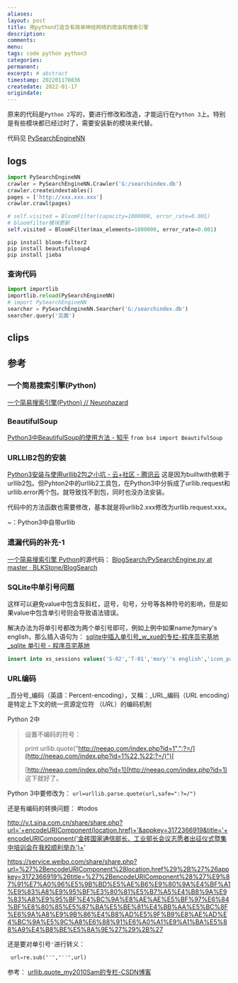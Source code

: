 ```yaml
---
aliases:
layout: post
title: 用python打造含有简单神经网络的爬虫和搜索引擎
description:
comments:
menu:
tags: code python python3
categories:
permanent: 
excerpt: # abstract
timestamp: 202201170836
createdate: 2022-01-17
origindate: 
---
```


原来的代码是`Python 2`写的，要进行修改和改造，才能运行在`Python 3`上。特别是有些模块都已经过时了，需要安装新的模块来代替。

代码见 [PySearchEngineNN](PySearchEngineNN.py)


## logs

```python
import PySearchEngineNN
crawler = PySearchEngineNN.Crawler('G:/searchindex.db')
crawler.createindextables()
pages = ['http://xxx.xxx.xxx']
crawler.crawl(pages)
```

```python
# self.visited = BloomFilter(capacity=1000000, error_rate=0.001)
# bloomfilter模块更新
self.visited = BloomFilter(max_elements=1000000, error_rate=0.001)
```


```
pip install bloom-filter2
pip install beautifulsoup4
pip install jieba
```

### 查询代码


```python
import importlib
importlib.reload(PySearchEngineNN)
# import PySearchEngineNN
searcher = PySearchEngineNN.Searcher('G:/searchindex.db')
searcher.query('见面')
```

## clips


## 参考
###  一个简易搜索引擎(Python) 
[一个简易搜索引擎(Python) // Neurohazard](http://blkstone.github.io/2015/12/06/PySearchEngine/)

### BeautifulSoup
[Python3中BeautifulSoup的使用方法 - 知乎](https://zhuanlan.zhihu.com/p/28759710)
`from bs4 import BeautifulSoup`

### URLLIB2包的安装
[Python3安装与使用urllib2包之小坑 - 云+社区 - 腾讯云](https://cloud.tencent.com/developer/article/1469188)
这是因为builtwith依赖于urllib2包。但Pyhton2中的urllib2工具包，在Python3中分拆成了urllib.request和urllib.error两个包。就导致找不到包，同时也没办法安装。

代码中的方法函数也需要修改，基本就是将urllib2.xxx修改为urllib.request.xxx。

~：Python3中自带urllib

### 遗漏代码的补充-1
[一个简易搜索引擎 Python](#一个简易搜索引擎%20Python)的源代码：
[BlogSearch/PySearchEngine.py at master · BLKStone/BlogSearch](https://github.com/BLKStone/BlogSearch/blob/master/PySearchEngine.py)

### SQLite中单引号问题

这样可以避免value中包含反斜杠，逗号，句号，分号等各种符号的影响，但是如果value中包含单引号则会导致语法错误。

解决办法为将单引号都改为两个单引号即可，例如上例中如果name为mary's english，那么插入语句为：
[sqlite中插入单引号_w_xue的专栏-程序员宅基地_sqlite 单引号 - 程序员宅基地](https://www.cxyzjd.com/article/w_xue/18305753)
```sql
insert into xs_sessions values('S-02','T-01','mary''s english','icon_path_name','create_date_time','modify_date_time');
```

### URL编码
_百分号_编码（英語：Percent-encoding），又稱：_URL_编码（_URL_ encoding）是特定上下文的统一资源定位符 （_URL_）的编码机制

Python 2中
> 设置不编码的符号：
> 
>print urllib.quote("[http://neeao.com/index.php?id=1",":?=/](http://neeao.com/index.php?id=1%22,%22:?=/)")[  
> ](http://neeao.com/index.php?id=1)
> 
> [http://neeao.com/index.php?id=1](http://neeao.com/index.php?id=1) 这下就好了。

Python 3中要修改为：
 `url=urllib.parse.quote(url,safe=":?=/")`



还是有编码的转换问题： #todos

http://v.t.sina.com.cn/share/share.php?url='+encodeURIComponent(location.href)+'&appkey=3172366919&title='+encodeURIComponent('金砖国家通信部长、工业部长会议志愿者出征仪式暨集中培训会在我校顺利举办')+'

https://service.weibo.com/share/share.php?url=%27%2BencodeURIComponent%28location.href%29%2B%27%26appkey=3172366919%26title=%27%2BencodeURIComponent%28%27%E9%87%91%E7%A0%96%E5%9B%BD%E5%AE%B6%E9%80%9A%E4%BF%A1%E9%83%A8%E9%95%BF%E3%80%81%E5%B7%A5%E4%B8%9A%E9%83%A8%E9%95%BF%E4%BC%9A%E8%AE%AE%E5%BF%97%E6%84%BF%E8%80%85%E5%87%BA%E5%BE%81%E4%BB%AA%E5%BC%8F%E6%9A%A8%E9%9B%86%E4%B8%AD%E5%9F%B9%E8%AE%AD%E4%BC%9A%E5%9C%A8%E6%88%91%E6%A0%A1%E9%A1%BA%E5%88%A9%E4%B8%BE%E5%8A%9E%27%29%2B%27

还是要对单引号`'`进行转义：


```python
 url=re.sub("'","''",url)

```


参考：
[urllib.quote_my2010Sam的专栏-CSDN博客](https://blog.csdn.net/my2010Sam/article/details/9262141)
